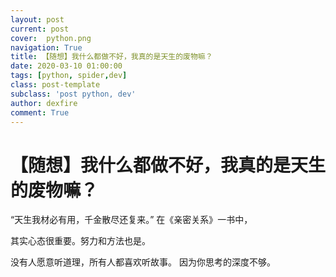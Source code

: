 ```yaml
---
layout: post
current: post
cover:  python.png
navigation: True
title: 【随想】我什么都做不好，我真的是天生的废物嘛？
date: 2020-03-10 01:00:00
tags: [python, spider,dev]
class: post-template
subclass: 'post python, dev'
author: dexfire
comment: True
---
```



# 【随想】我什么都做不好，我真的是天生的废物嘛？

“天生我材必有用，千金散尽还复来。”
在《亲密关系》一书中，

其实心态很重要。努力和方法也是。

没有人愿意听道理，所有人都喜欢听故事。
因为你思考的深度不够。